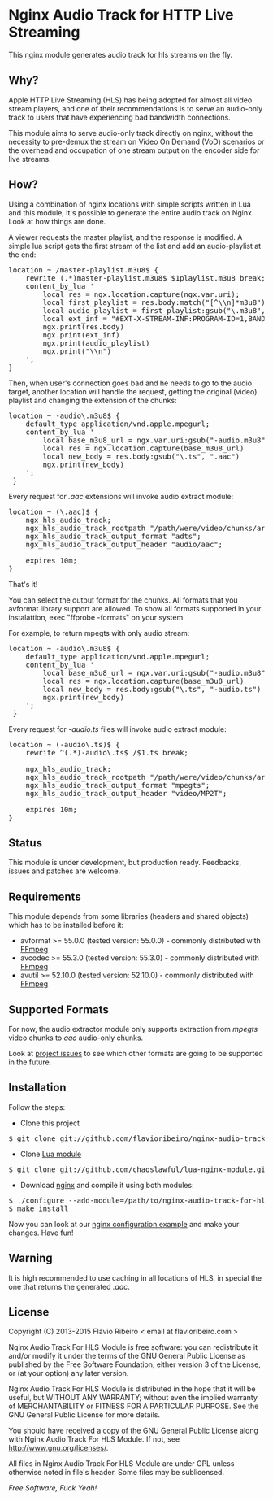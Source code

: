 Nginx Audio Track for HTTP Live Streaming
=========

This nginx module generates audio track for hls streams on the fly.

Why?
-
Apple HTTP Live Streaming (HLS) has being adopted for almost all video stream players, and one of their recommendations is to serve an audio-only track to users that have experiencing bad bandwidth connections.

This module aims to serve audio-only track directly on nginx, without the necessity to pre-demux the stream on Video On Demand (VoD) scenarios or the overhead and occupation of one stream output on the encoder side for live streams.

How?
-
Using a combination of nginx locations with simple scripts written in Lua and this module, it's possible to generate the entire audio track on Nginx. Look at how things are done.

A viewer requests the master playlist, and the response is modified. A simple lua script gets the first stream of the list and add an audio-playlist at the end:
<pre>
location ~ /master-playlist.m3u8$ {
    rewrite (.*)master-playlist.m3u8$ $1playlist.m3u8 break;
    content_by_lua '
        local res = ngx.location.capture(ngx.var.uri);
        local first_playlist = res.body:match("[^\\n]*m3u8")
        local audio_playlist = first_playlist:gsub("\.m3u8", "-audio.m3u8")
        local ext_inf = "#EXT-X-STREAM-INF:PROGRAM-ID=1,BANDWIDTH=64000\\n"
        ngx.print(res.body)
        ngx.print(ext_inf)
        ngx.print(audio_playlist)
        ngx.print("\\n")
    ';
}
</pre>

Then, when user's connection goes bad and he needs to go to the audio target, another location will handle the request, getting the original (video) playlist and changing the extension of the chunks:
<pre>
location ~ -audio\.m3u8$ {
    default_type application/vnd.apple.mpegurl;
    content_by_lua '
        local base_m3u8_url = ngx.var.uri:gsub("-audio.m3u8", ".m3u8")
        local res = ngx.location.capture(base_m3u8_url)
        local new_body = res.body:gsub("\.ts", ".aac")
        ngx.print(new_body)
    ';
 }
</pre>

Every request for _.aac_  extensions will invoke audio extract module:
<pre>
location ~ (\.aac)$ {
    ngx_hls_audio_track;
    ngx_hls_audio_track_rootpath "/path/were/video/chunks/are/";
    ngx_hls_audio_track_output_format "adts";
    ngx_hls_audio_track_output_header "audio/aac";
    
    expires 10m;
}
</pre>

That's it!

You can select the output format for the chunks. All formats that you avformat library support are allowed. To show all formats supported in your instalattion, exec "ffprobe -formats" on your system.

For example, to return mpegts with only audio stream:
<pre>
location ~ -audio\.m3u8$ {
    default_type application/vnd.apple.mpegurl;
    content_by_lua '
        local base_m3u8_url = ngx.var.uri:gsub("-audio.m3u8", ".m3u8")
        local res = ngx.location.capture(base_m3u8_url)
        local new_body = res.body:gsub("\.ts", "-audio.ts")
        ngx.print(new_body)
    ';
 }
</pre>

Every request for _-audio.ts_ files will invoke audio extract module:
<pre>
location ~ (-audio\.ts)$ {
    rewrite ^(.*)-audio\.ts$ /$1.ts break;

    ngx_hls_audio_track;
    ngx_hls_audio_track_rootpath "/path/were/video/chunks/are/";
    ngx_hls_audio_track_output_format "mpegts";
    ngx_hls_audio_track_output_header "video/MP2T";
    
    expires 10m;
}
</pre>

Status
-
This module is under development, but production ready. Feedbacks, issues and patches are welcome.

Requirements
-
This module depends from some libraries (headers and shared objects) which has to be installed before it:

* avformat >= 55.0.0 (tested version: 55.0.0) - commonly distributed with [FFmpeg]
* avcodec >= 55.3.0 (tested version: 55.3.0) - commonly distributed with [FFmpeg]
* avutil >= 52.10.0 (tested version: 52.10.0) - commonly distributed with [FFmpeg]

Supported Formats
-
For now, the audio extractor module only supports extraction from _mpegts_ video chunks to _aac_ audio-only chunks.

Look at [project issues] to see which other formats are going to be supported in the future.

Installation
-
Follow the steps:

* Clone this project
<pre>
$ git clone git://github.com/flavioribeiro/nginx-audio-track-for-hls-module.git
</pre>

* Clone [Lua module]
<pre>
$ git clone git://github.com/chaoslawful/lua-nginx-module.git
</pre>

* Download [nginx] and compile it using both modules:
<pre>
$ ./configure --add-module=/path/to/nginx-audio-track-for-hls-module --add-module=/path/to/lua-nginx-module
$ make install
</pre>

Now you can look at our [nginx configuration example] and make your changes. Have fun!

Warning
-
It is high recommended to use caching in all locations of HLS, in special the one that returns the generated _.aac_.

License
-

Copyright (C) 2013-2015 Flávio Ribeiro < email at flavioribeiro.com >

Nginx Audio Track For HLS Module is free software: you can redistribute it and/or modify
it under the terms of the GNU General Public License as published by
the Free Software Foundation, either version 3 of the License, or
(at your option) any later version.

Nginx Audio Track For HLS Module is distributed in the hope that it will be useful,
but WITHOUT ANY WARRANTY; without even the implied warranty of
MERCHANTABILITY or FITNESS FOR A PARTICULAR PURPOSE.  See the
GNU General Public License for more details.

You should have received a copy of the GNU General Public License
along with Nginx Audio Track For HLS Module.  If not, see <http://www.gnu.org/licenses/>.

All files in Nginx Audio Track For HLS Module are under GPL unless otherwise noted in
file's header.  Some files may be sublicensed.

*Free Software, Fuck Yeah!*


  [nginx configuration example]: https://github.com/flavioribeiro/nginx-audio-track-for-hls-module/blob/master/nginx.conf
  [nginx]: http://nginx.org/en/download.html
  [Lua module]: https://github.com/chaoslawful/lua-nginx-module
  [FFmpeg]: http://ffmpeg.org
  [project issues]: https://github.com/flavioribeiro/nginx-audio-track-for-hls-module/issues
